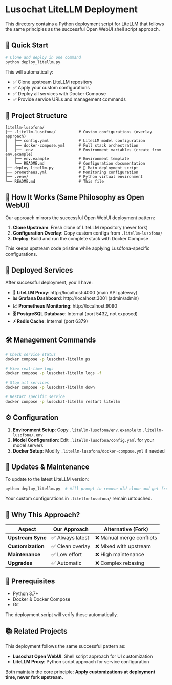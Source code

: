 # Lusochat LiteLLM Deployment

This directory contains a Python deployment script for LiteLLM that follows the same principles as the successful Open WebUI shell script approach.

## 🚀 Quick Start

```bash
# Clone and deploy in one command
python deploy_litellm.py
```

This will automatically:
- ✅ Clone upstream LiteLLM repository
- ✅ Apply your custom configurations  
- ✅ Deploy all services with Docker Compose
- ✅ Provide service URLs and management commands

## 📁 Project Structure

```
litellm-lusofona/
├── .litellm-lusofona/          # Custom configurations (overlay approach)
│   ├── config.yaml             # LiteLLM model configuration
│   ├── docker-compose.yml      # Full stack orchestration
│   ├── .env                    # Environment variables (create from env.example)
│   ├── env.example             # Environment template
│   └── README.md               # Configuration documentation
├── deploy_litellm.py           # 🚀 Main deployment script
├── prometheus.yml              # Monitoring configuration
├── .venv/                      # Python virtual environment
└── README.md                   # This file
```

## 🔧 How It Works (Same Philosophy as Open WebUI)

Our approach mirrors the successful Open WebUI deployment pattern:

1. **Clone Upstream**: Fresh clone of LiteLLM repository (never fork)
2. **Configuration Overlay**: Copy custom configs from `.litellm-lusofona/`
3. **Deploy**: Build and run the complete stack with Docker Compose

This keeps upstream code pristine while applying Lusófona-specific configurations.

## 🌟 Deployed Services

After successful deployment, you'll have:

- **🤖 LiteLLM Proxy**: http://localhost:4000 (main API gateway)
- **📊 Grafana Dashboard**: http://localhost:3001 (admin/admin)
- **📈 Prometheus Monitoring**: http://localhost:9090
- **🗄️ PostgreSQL Database**: Internal (port 5432, not exposed)
- **⚡ Redis Cache**: Internal (port 6379)

## 🛠️ Management Commands

```bash
# Check service status
docker compose -p lusochat-litellm ps

# View real-time logs
docker compose -p lusochat-litellm logs -f

# Stop all services
docker compose -p lusochat-litellm down

# Restart specific service
docker compose -p lusochat-litellm restart litellm
```

## ⚙️ Configuration

1. **Environment Setup**: Copy `.litellm-lusofona/env.example` to `.litellm-lusofona/.env`
2. **Model Configuration**: Edit `.litellm-lusofona/config.yaml` for your model servers
3. **Docker Setup**: Modify `.litellm-lusofona/docker-compose.yml` if needed

## 🔄 Updates & Maintenance

To update to the latest LiteLLM version:
```bash
python deploy_litellm.py  # Will prompt to remove old clone and get fresh upstream
```

Your custom configurations in `.litellm-lusofona/` remain untouched.

## 🎯 Why This Approach?

| Aspect | Our Approach | Alternative (Fork) |
|--------|-------------|-------------------|
| **Upstream Sync** | ✅ Always latest | ❌ Manual merge conflicts |
| **Customization** | ✅ Clean overlay | ❌ Mixed with upstream |
| **Maintenance** | ✅ Low effort | ❌ High maintenance |
| **Upgrades** | ✅ Automatic | ❌ Complex rebasing |

## 🚦 Prerequisites

- Python 3.7+
- Docker & Docker Compose
- Git

The deployment script will verify these automatically.

## 📚 Related Projects

This deployment follows the same successful pattern as:
- **Lusochat Open WebUI**: Shell script approach for UI customization  
- **LiteLLM Proxy**: Python script approach for service configuration

Both maintain the core principle: **Apply customizations at deployment time, never fork upstream.** 